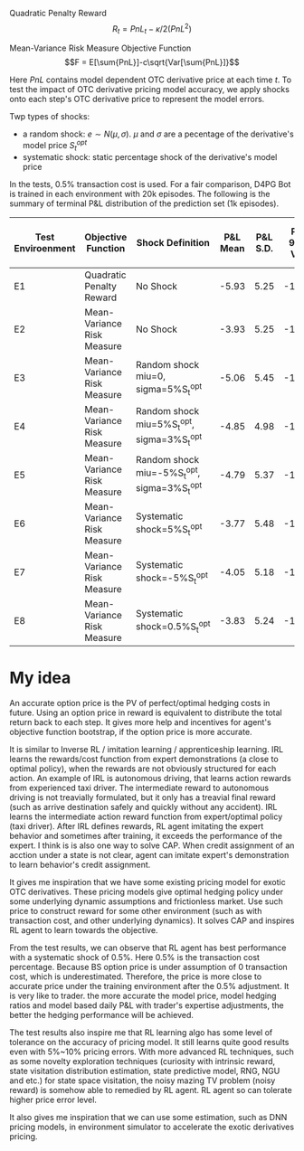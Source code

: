 Quadratic Penalty Reward
$$R_t=PnL_t-\kappa/2(PnL^2)$$

Mean-Variance Risk Measure Objective Function
$$F = E[\sum{PnL}]-c\sqrt{Var[\sum{PnL}]}$$

Here $PnL$ contains model dependent OTC derivative price at each time $t$. To test the impact of OTC derivative pricing model accuracy, we apply shocks onto each step's OTC derivative price to represent the model errors. 

Twp types of shocks:

- a random shock: $e\sim N(\mu, \sigma)$. $\mu$ and $\sigma$ are a pecentage of the derivative's model price $S^{opt}_t$
- systematic shock: static percentage shock of the derivative's model price

In the tests, 0.5% transaction cost is used. For a fair comparison, D4PG Bot is trained in each environment with 20k episodes. The following is the summary of terminal P&L distribution of the prediction set (1k episodes).

<table>
    <thead>
        <tr>
            <th>Test Enviroenment</th>
            <th>Objective Function</th>
            <th>Shock Definition</th>
            <th>P&L Mean</th>
            <th>P&L S.D.</th>
            <th>P&L 95% VaR</th>
            <th>Mean-Variance Risk Measure</th>
        </tr>
    </thead>
    <tbody>
        <tr>
            <td>E1</td>
            <td>Quadratic Penalty Reward</td>
            <td>No Shock</td>
            <td>-5.93</td>
            <td>5.25</td>
            <td>-15.79</td>
            <td>-13.81</td>
        </tr>
        <tr>
            <td>E2</td>
            <td>Mean-Variance Risk Measure</td>
            <td>No Shock</td>
            <td>-3.93</td>
            <td>5.25</td>
            <td>-12.73</td>
            <td>-11.80</td>
        </tr>
        <tr>
            <td>E3</td>
            <td>Mean-Variance Risk Measure</td>
            <td>Random shock miu=0, sigma=5%S<sub>t</sub><sup>opt</sup></td>
            <td>-5.06</td>
            <td>5.45</td>
            <td>-14.49</td>
            <td>-13.23</td>
        </tr>
        <tr>
            <td>E4</td>
            <td>Mean-Variance Risk Measure</td>
            <td>Random shock miu=5%S<sub>t</sub><sup>opt</sup>, sigma=3%S<sub>t</sub><sup>opt</sup></td>
            <td>-4.85</td>
            <td>4.98</td>
            <td>-13.76</td>
            <td>-12.31</td>
        </tr>
        <tr>
            <td>E5</td>
            <td>Mean-Variance Risk Measure</td>
            <td>Random shock miu=-5%S<sub>t</sub><sup>opt</sup>, sigma=3%S<sub>t</sub><sup>opt</sup></td>
            <td>-4.79</td>
            <td>5.37</td>
            <td>-14.23</td>
            <td>-12.84</td>
        </tr>
        <tr>
            <td>E6</td>
            <td>Mean-Variance Risk Measure</td>
            <td>Systematic shock=5%S<sub>t</sub><sup>opt</sup></td>
            <td>-3.77</td>
            <td>5.48</td>
            <td>-13.21</td>
            <td>-11.99</td>
        </tr>
        <tr>
            <td>E7</td>
            <td>Mean-Variance Risk Measure</td>
            <td>Systematic shock=-5%S<sub>t</sub><sup>opt</sup></td>
            <td>-4.05</td>
            <td>5.18</td>
            <td>-12.48</td>
            <td>-11.81</td>
        </tr>
        <tr>
            <td>E8</td>
            <td>Mean-Variance Risk Measure</td>
            <td>Systematic shock=0.5%S<sub>t</sub><sup>opt</sup></td>
            <td>-3.83</td>
            <td>5.24</td>
            <td>-12.35</td>
            <td>-11.68</td>
        </tr>
    </tbody>
</table>

# My idea

An accurate option price is the PV of perfect/optimal hedging costs in future. Using an option price in reward is equivalent to distribute the total return back to each step. It gives more help and incentives for agent's objective function bootstrap, if the option price is more accurate.

It is similar to Inverse RL / imitation learning / apprenticeship learning. IRL learns the rewards/cost function from expert demonstrations (a close to optimal policy), when the rewards are not obviously structured for each action. An example of IRL is autonomous driving, that learns action rewards from experienced taxi driver. The intermediate reward to autonomous driving is not treavially formulated, but it only has a treavial final reward (such as arrive destination safely and quickly without any accident). IRL learns the intermediate action reward function from expert/optimal policy (taxi driver). After IRL defines rewards, RL agent imitating the expert behavior and sometimes after training, it exceeds the performance of the expert. I think is is also one way to solve CAP. When credit assignment of an acction under a state is not clear, agent can imitate expert's demonstration to learn behavior's credit assignment.

It gives me inspiration that we have some existing pricing model for exotic OTC derivatives. These pricing models give optimal hedging policy under some underlying dynamic assumptions and frictionless market. Use such price to construct reward for some other environment (such as with transaction cost, and other underlying dynamics). It solves CAP and inspires RL agent to learn towards the objective.

From the test results, we can observe that RL agent has best performance with a systematic shock of 0.5%. Here 0.5% is the transaction cost percentage. Because BS option price is under assumption of 0 transaction cost, which is underestimated. Therefore, the price is more close to accurate price under the training environment after the 0.5% adjustment. It is very like to trader. the more accurate the model price, model hedging ratios and model based daily P&L with trader's expertise adjustments, the better the hedging performance will be achieved.

The test results also inspire me that RL learning algo has some level of tolerance on the accuracy of pricing model. It still learns quite good results even with 5%~10% pricing errors. With more advanced RL techniques, such as some novelty exploration techniques (curiosity with intrinsic reward, state visitation distribution estimation, state predictive model, RNG, NGU and etc.) for state space visitation, the noisy mazing TV problem (noisy reward) is somehow able to remedied by RL agent. RL agent so can tolerate higher price error level.

It also gives me inspiration that we can use some estimation, such as DNN pricing models, in environment simulator to accelerate the exotic derivatives pricing.
